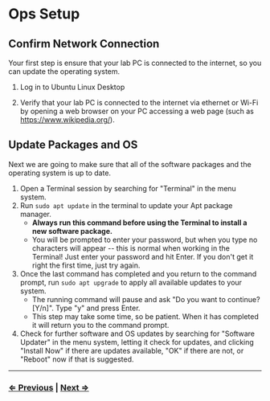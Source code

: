 # Ops Setup

## Confirm Network Connection

Your first step is ensure that your lab PC is connected to the internet, so you can update the operating system.

1. Log in to Ubuntu Linux Desktop

1. Verify that your lab PC is connected to the internet via ethernet or Wi-Fi by opening a web browser on your PC accessing a web page (such as https://www.wikipedia.org/).

## Update Packages and OS 

Next we are going to make sure that all of the software packages and the operating system is up to date.

1.  Open a Terminal session by searching for "Terminal" in the menu system. 
1. Run `sudo apt update` in the terminal to update your Apt package manager.
   - **Always run this command before using the Terminal to install a new software package.**
   - You will be prompted to enter your password, but when you type no characters will appear -- this is normal when working in the Terminal! Just enter your password and hit Enter. If you don't get it right the first time, just try again.
1. Once the last command has completed and you return to the command prompt, run `sudo apt upgrade` to apply all available updates to your system.
   - The running command will pause and ask "Do you want to continue? [Y/n]". Type "y" and press Enter.
   - This step may take some time, so be patient. When it has completed it will return you to the command prompt.
1. Check for further software and OS updates by searching for "Software Updater" in the menu system, letting it check for updates, and clicking "Install Now" if there are updates available, "OK" if there are not, or "Reboot" now if that is suggested.


---

### [⇐ Previous](../README.md) | [Next ⇒](./2-rdp.md)
